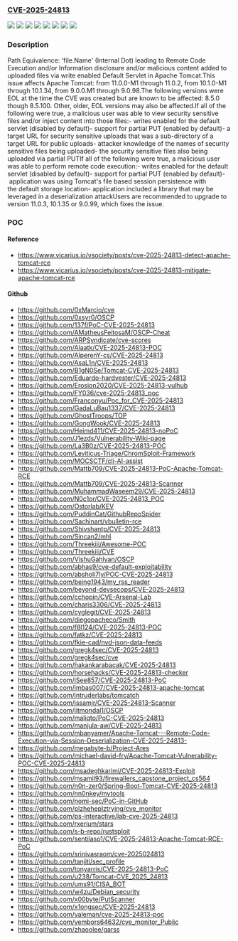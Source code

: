 ### [CVE-2025-24813](https://cve.mitre.org/cgi-bin/cvename.cgi?name=CVE-2025-24813)
![](https://img.shields.io/static/v1?label=Product&message=Apache%20Tomcat&color=blue)
![](https://img.shields.io/static/v1?label=Version&message=&color=brightgreen)
![](https://img.shields.io/static/v1?label=Version&message=10.1.0-M1%20&color=brightgreen)
![](https://img.shields.io/static/v1?label=Version&message=11.0.0-M1%20&color=brightgreen)
![](https://img.shields.io/static/v1?label=Version&message=8.5.0%20&color=brightgreen)
![](https://img.shields.io/static/v1?label=Version&message=9.0.0.M1%20&color=brightgreen)
![](https://img.shields.io/static/v1?label=Vulnerability&message=CWE-44%20Path%20Equivalence%3A%20'file.name'%20(Internal%20Dot)&color=brightgreen)
![](https://img.shields.io/static/v1?label=Vulnerability&message=CWE-502%20Deserialization%20of%20Untrusted%20Data&color=brightgreen)

### Description

Path Equivalence: 'file.Name' (Internal Dot) leading to Remote Code Execution and/or Information disclosure and/or malicious content added to uploaded files via write enabled Default Servlet in Apache Tomcat.This issue affects Apache Tomcat: from 11.0.0-M1 through 11.0.2, from 10.1.0-M1 through 10.1.34, from 9.0.0.M1 through 9.0.98.The following versions were EOL at the time the CVE was created but are known to be affected: 8.5.0 though 8.5.100. Other, older, EOL versions may also be affected.If all of the following were true, a malicious user was able to view       security sensitive files and/or inject content into those files:- writes enabled for the default servlet (disabled by default)- support for partial PUT (enabled by default)- a target URL for security sensitive uploads that was a sub-directory of a target URL for public uploads- attacker knowledge of the names of security sensitive files being uploaded- the security sensitive files also being uploaded via partial PUTIf all of the following were true, a malicious user was able to       perform remote code execution:- writes enabled for the default servlet (disabled by default)- support for partial PUT (enabled by default)- application was using Tomcat's file based session persistence with the default storage location- application included a library that may be leveraged in a deserialization attackUsers are recommended to upgrade to version 11.0.3, 10.1.35 or 9.0.99, which fixes the issue.

### POC

#### Reference
- https://www.vicarius.io/vsociety/posts/cve-2025-24813-detect-apache-tomcat-rce
- https://www.vicarius.io/vsociety/posts/cve-2025-24813-mitigate-apache-tomcat-rce

#### Github
- https://github.com/0xMarcio/cve
- https://github.com/0xsyr0/OSCP
- https://github.com/137f/PoC-CVE-2025-24813
- https://github.com/AMatheusFeitosaM/OSCP-Cheat
- https://github.com/ARPSyndicate/cve-scores
- https://github.com/Alaatk/CVE-2025-24813-POC
- https://github.com/AlperenY-cs/CVE-2025-24813
- https://github.com/AsaL1n/CVE-2025-24813
- https://github.com/B1gN0Se/Tomcat-CVE-2025-24813
- https://github.com/Eduardo-hardvester/CVE-2025-24813
- https://github.com/Erosion2020/CVE-2025-24813-vulhub
- https://github.com/FY036/cve-2025-24813_poc
- https://github.com/Franconyu/Poc_for_CVE-2025-24813
- https://github.com/GadaLuBau1337/CVE-2025-24813
- https://github.com/GhostTroops/TOP
- https://github.com/GongWook/CVE-2025-24813
- https://github.com/Heimd411/CVE-2025-24813-noPoC
- https://github.com/J1ezds/Vulnerability-Wiki-page
- https://github.com/La3B0z/CVE-2025-24813-POC
- https://github.com/Leviticus-Triage/ChromSploit-Framework
- https://github.com/MOCSCTF/cli-AI-assist
- https://github.com/Mattb709/CVE-2025-24813-PoC-Apache-Tomcat-RCE
- https://github.com/Mattb709/CVE-2025-24813-Scanner
- https://github.com/MuhammadWaseem29/CVE-2025-24813
- https://github.com/N0c1or/CVE-2025-24813_POC
- https://github.com/Ostorlab/KEV
- https://github.com/PuddinCat/GithubRepoSpider
- https://github.com/Sachinart/vbulletin-rce
- https://github.com/Shivshantp/CVE-2025-24813
- https://github.com/Sincan2/mhl
- https://github.com/Threekiii/Awesome-POC
- https://github.com/Threekiii/CVE
- https://github.com/VishuGahlyan/OSCP
- https://github.com/abhas9/cve-default-exploitability
- https://github.com/absholi7ly/POC-CVE-2025-24813
- https://github.com/being1943/my_rss_reader
- https://github.com/beyond-devsecops/CVE-2025-24813
- https://github.com/cchopin/CVE-Arsenal-Lab
- https://github.com/charis3306/CVE-2025-24813
- https://github.com/cyglegit/CVE-2025-24813
- https://github.com/diegopacheco/Smith
- https://github.com/f8l124/CVE-2025-24813-POC
- https://github.com/fatkz/CVE-2025-24813
- https://github.com/fkie-cad/nvd-json-data-feeds
- https://github.com/gregk4sec/CVE-2025-24813
- https://github.com/gregk4sec/cve
- https://github.com/hakankarabacak/CVE-2025-24813
- https://github.com/horsehacks/CVE-2025-24813-checker
- https://github.com/iSee857/CVE-2025-24813-PoC
- https://github.com/imbas007/CVE-2025-24813-apache-tomcat
- https://github.com/intruderlabs/tomcatch
- https://github.com/issamjr/CVE-2025-24813-Scanner
- https://github.com/jitmondal1/OSCP
- https://github.com/maliqto/PoC-CVE-2025-24813
- https://github.com/manjula-aw/CVE-2025-24813
- https://github.com/mbanyamer/Apache-Tomcat---Remote-Code-Execution-via-Session-Deserialization-CVE-2025-24813-
- https://github.com/megabyte-b/Project-Ares
- https://github.com/michael-david-fry/Apache-Tomcat-Vulnerability-POC-CVE-2025-24813
- https://github.com/msadeghkarimi/CVE-2025-24813-Exploit
- https://github.com/msamil93/firewallers_capstone_project_cs564
- https://github.com/n0n-zer0/Spring-Boot-Tomcat-CVE-2025-24813
- https://github.com/nn0nkey/mytools
- https://github.com/nomi-sec/PoC-in-GitHub
- https://github.com/plzheheplztrying/cve_monitor
- https://github.com/ps-interactive/lab-cve-2025-24813
- https://github.com/rxerium/stars
- https://github.com/s-b-repo/rustsploit
- https://github.com/sentilaso1/CVE-2025-24813-Apache-Tomcat-RCE-PoC
- https://github.com/srinivasraom/cve-2025024813
- https://github.com/tanjiti/sec_profile
- https://github.com/tonyarris/CVE-2025-24813-PoC
- https://github.com/u238/Tomcat-CVE_2025_24813
- https://github.com/ums91/CISA_BOT
- https://github.com/w4zu/Debian_security
- https://github.com/x00byte/PutScanner
- https://github.com/x1ongsec/CVE-2025-24813
- https://github.com/yaleman/cve-2025-24813-poc
- https://github.com/yembors64632/cve_monitor_Public
- https://github.com/zhaoolee/garss

